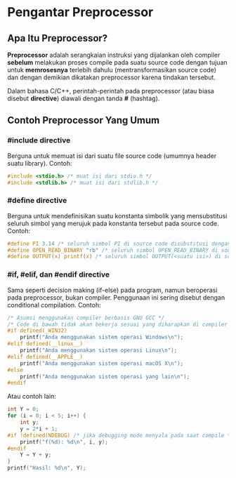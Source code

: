 # Pengantar Preprocessor

## Apa Itu Preprocessor?

**Preprocessor** adalah serangkaian instruksi yang dijalankan oleh compiler **sebelum** melakukan proses compile pada suatu source code dengan tujuan untuk **memrosesnya** terlebih dahulu (mentransformasikan source code) dan dengan demikian dikatakan preprocessor karena tindakan tersebut.

Dalam bahasa C/C++, perintah-perintah pada preprocessor (atau biasa disebut **directive**) diawali dengan tanda **#** (hashtag).

## Contoh Preprocessor Yang Umum

### #include directive

Berguna untuk memuat isi dari suatu file source code (umumnya header suatu library). Contoh:
```c
#include <stdio.h> /* muat isi dari stdio.h */
#include <stdlib.h> /* muat isi dari stdlib.h */
```

### #define directive

Berguna untuk mendefinisikan suatu konstanta simbolik yang mensubstitusi seluruh simbol yang merujuk pada konstanta tersebut pada source code. Contoh:
```c
#define PI 3.14 /* seluruh simbol PI di source code disubstitusi dengan 3.14 */
#define OPEN_READ_BINARY "rb" /* seluruh simbol OPEN_READ_BINARY di source code disubstitusi dengan "rb" */
#define OUTPUT(x) printf(x) /* seluruh simbol OUTPUT(<suatu isi>) di source code disubstitusi dengan printf(<suatu isi>) */
```

### #if, #elif, dan #endif directive

Sama seperti decision making (if-else) pada program, namun beroperasi pada preprocessor, bukan compiler. Penggunaan ini sering disebut dengan conditional compilation. Contoh:
```c
/* Asumsi menggunakan compiler berbasis GNU GCC */
/* Code di bawah tidak akan bekerja sesuai yang diharapkan di compiler Microsoft Visual C++ */
#if defined(_WIN32)
    printf("Anda menggunakan sistem operasi Windows\n");
#elif defined(__linux__)
    printf("Anda menggunakan sistem operasi Linux\n");
#elif defined(__APPLE__)
    printf("Anda menggunakan sistem operasi macOS X\n");
#else
    printf("Anda menggunakan sistem operasi yang lain\n");
#endif
```
Atau contoh lain:
```c
int Y = 0;
for (i = 0; i < 5; i++) {
    int y;
    y = 2*i + 1;
#if !defined(NDEBUG) /* jika debugging mode menyala pada saat compile */
    printf("f(%d): %d\n", i, y);
#endif
    Y = Y + y;
}
printf("Hasil: %d\n", Y);
```
